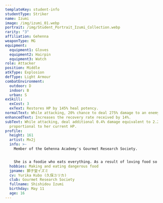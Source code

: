 ```yaml
---
templateKey: student-info
studentType: Striker
name: Izumi
image: /img/izumi_01.webp
portrait: /img/Student_Portrait_Izumi_Collection.webp
rarity: "3"
affiliation: Gehenna
weaponType: MG
equipment:
  equipment1: Gloves
  equipment2: Hairpin
  equipment3: Watch
role: Attacker
position: Middle
atkType: Explosion
defType: Light Armour
combatEnvironment:
  outdoor: D
  indoor: B
  urban: S
exSkill:
  exCost: 3
  exText: Restores HP by 145% heal potency.
normalText: While attacking, 20% chance to deal 275% damage to an enemy (CD 10 sec).
enhancedText: Increases the recovery rate received by 14%.
subText: While attacking, deal additional 0.4% damage equivalent to 2.2% attack
  proportional to her current HP.
profile:
  height: 161
  artist: Mx2j
  info: >-
    Member of the Gehenna Academy's Gourmet Research Society.


    She is a foodie who eats everything. As a result of loving food so much, she started to eat all the ghettos that other people would want her to give up.
  hobbies: Making and eating dangerous food
  jpname: 獅子堂イズミ
  cv: Yurika Kubo (久保ユリカ)
  club: Gourmet Research Society
  fullname: Shishidou Izumi
  birthday: May 11
  age: 16
---
```

